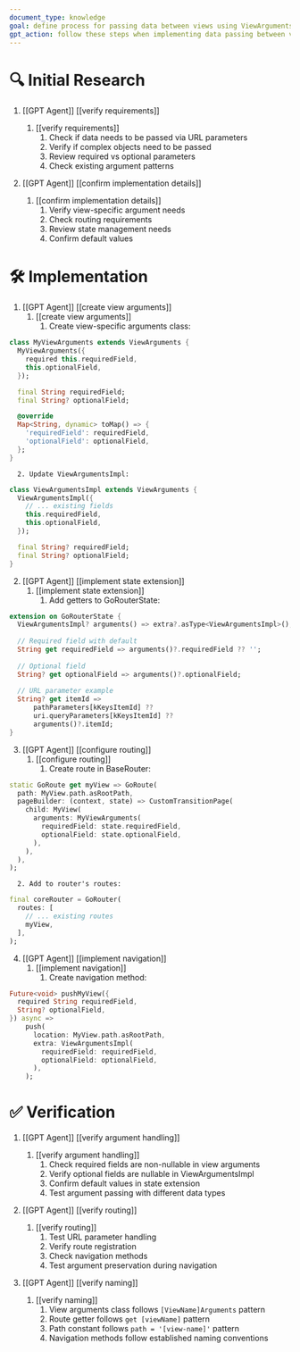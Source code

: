 ```yaml
---
document_type: knowledge
goal: define process for passing data between views using ViewArguments and routing
gpt_action: follow these steps when implementing data passing between views
---
```


# 🔍 Initial Research

1. [[GPT Agent]] [[verify requirements]]
   1. [[verify requirements]]
      1. Check if data needs to be passed via URL parameters
      2. Verify if complex objects need to be passed
      3. Review required vs optional parameters
      4. Check existing argument patterns

2. [[GPT Agent]] [[confirm implementation details]]
   1. [[confirm implementation details]]
      1. Verify view-specific argument needs
      2. Check routing requirements
      3. Review state management needs
      4. Confirm default values

# 🛠️ Implementation

1. [[GPT Agent]] [[create view arguments]]
   1. [[create view arguments]]
      1. Create view-specific arguments class:
```dart
class MyViewArguments extends ViewArguments {
  MyViewArguments({
    required this.requiredField,
    this.optionalField,
  });

  final String requiredField;
  final String? optionalField;

  @override
  Map<String, dynamic> toMap() => {
    'requiredField': requiredField,
    'optionalField': optionalField,
  };
}
```
      2. Update ViewArgumentsImpl:
```dart
class ViewArgumentsImpl extends ViewArguments {
  ViewArgumentsImpl({
    // ... existing fields
    this.requiredField,
    this.optionalField,
  });

  final String? requiredField;
  final String? optionalField;
}
```

2. [[GPT Agent]] [[implement state extension]]
   1. [[implement state extension]]
      1. Add getters to GoRouterState:
```dart
extension on GoRouterState {
  ViewArgumentsImpl? arguments() => extra?.asType<ViewArgumentsImpl>();
  
  // Required field with default
  String get requiredField => arguments()?.requiredField ?? '';
  
  // Optional field
  String? get optionalField => arguments()?.optionalField;
  
  // URL parameter example
  String? get itemId => 
      pathParameters[kKeysItemId] ?? 
      uri.queryParameters[kKeysItemId] ?? 
      arguments()?.itemId;
}
```

3. [[GPT Agent]] [[configure routing]]
   1. [[configure routing]]
      1. Create route in BaseRouter:
```dart
static GoRoute get myView => GoRoute(
  path: MyView.path.asRootPath,
  pageBuilder: (context, state) => CustomTransitionPage(
    child: MyView(
      arguments: MyViewArguments(
        requiredField: state.requiredField,
        optionalField: state.optionalField,
      ),
    ),
  ),
);
```
      2. Add to router's routes:
```dart
final coreRouter = GoRouter(
  routes: [
    // ... existing routes
    myView,
  ],
);
```

4. [[GPT Agent]] [[implement navigation]]
   1. [[implement navigation]]
      1. Create navigation method:
```dart
Future<void> pushMyView({
  required String requiredField,
  String? optionalField,
}) async =>
    push(
      location: MyView.path.asRootPath,
      extra: ViewArgumentsImpl(
        requiredField: requiredField,
        optionalField: optionalField,
      ),
    );
```

# ✅ Verification

1. [[GPT Agent]] [[verify argument handling]]
   1. [[verify argument handling]]
      1. Check required fields are non-nullable in view arguments
      2. Verify optional fields are nullable in ViewArgumentsImpl
      3. Confirm default values in state extension
      4. Test argument passing with different data types

2. [[GPT Agent]] [[verify routing]]
   1. [[verify routing]]
      1. Test URL parameter handling
      2. Verify route registration
      3. Check navigation methods
      4. Test argument preservation during navigation

3. [[GPT Agent]] [[verify naming]]
   1. [[verify naming]]
      1. View arguments class follows `[ViewName]Arguments` pattern
      2. Route getter follows `get [viewName]` pattern
      3. Path constant follows `path = '[view-name]'` pattern
      4. Navigation methods follow established naming conventions 
